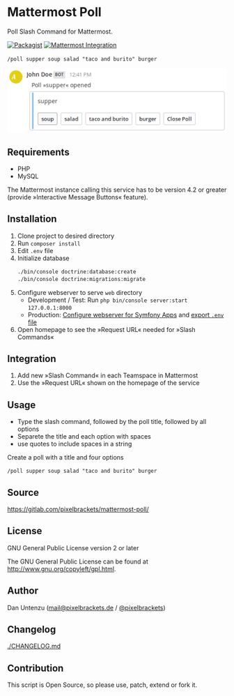 # Mattermost Poll

Poll Slash Command for Mattermost.

[![Packagist](https://img.shields.io/packagist/v/pixelbrackets/mattermost-poll.svg)](https://packagist.org/packages/pixelbrackets/mattermost-poll/)
[![Mattermost Integration](https://img.shields.io/badge/mattermost-slash_command-blue.svg)](https://about.mattermost.com/community-applications/)

`/poll supper soup salad "taco and burito" burger`

![Screenshot](./docs/images/poll.png)

## Requirements

- PHP
- MySQL

The Mattermost instance calling this service has to be version 4.2 or greater
(provide »Interactive Message Buttons« feature).

## Installation

1. Clone project to desired directory
1. Run `composer install`
1. Edit `.env` file
1. Initialize database
   ```bash
   ./bin/console doctrine:database:create
   ./bin/console doctrine:migrations:migrate
   ```
1. Configure webserver to serve `web` directory
   - Development / Test: Run `php bin/console server:start 127.0.0.1:8000`
   - Production: [Configure webserver for Symfony Apps](https://symfony.com/doc/current/setup/web_server_configuration.html)
     and [export `.env` file](https://stackoverflow.com/questions/19331497/set-environment-variables-from-file/20909045#20909045)
1. Open homepage to see the »Request URL« needed for »Slash Commands«

## Integration

1. Add new »Slash Command« in each Teamspace in Mattermost
1. Use the »Request URL« shown on the homepage of the service

## Usage

- Type the slash command, followed by the poll title, followed by all options
- Separete the title and each option with spaces
- use quotes to include spaces in a string

Create a poll with a title and four options
```
/poll supper soup salad "taco and burito" burger
```

## Source

https://gitlab.com/pixelbrackets/mattermost-poll/

## License

GNU General Public License version 2 or later

The GNU General Public License can be found at http://www.gnu.org/copyleft/gpl.html.

## Author

Dan Untenzu (<mail@pixelbrackets.de> / [@pixelbrackets](https://github.com/pixelbrackets))

## Changelog

[./CHANGELOG.md](./CHANGELOG.md)

## Contribution

This script is Open Source, so please use, patch, extend or fork it.
